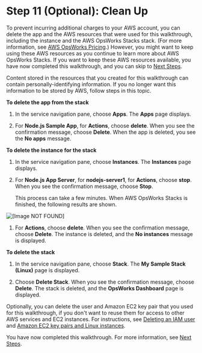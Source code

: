 # Step 11 \(Optional\): Clean Up<a name="gettingstarted-intro-clean-up"></a>

To prevent incurring additional charges to your AWS account, you can delete the app and the AWS resources that were used for this walkthrough, including the instance and the AWS OpsWorks Stacks stack\. \(For more information, see [AWS OpsWorks Pricing](http://aws.amazon.com/opsworks/pricing/)\.\) However, you might want to keep using these AWS resources as you continue to learn more about AWS OpsWorks Stacks\. If you want to keep these AWS resources available, you have now completed this walkthrough, and you can skip to [Next Steps](gettingstarted-intro-next-steps.md)\.

Content stored in the resources that you created for this walkthrough can contain personally\-identifying information\. If you no longer want this information to be stored by AWS, follow steps in this topic\.

**To delete the app from the stack**

1. In the service navigation pane, choose **Apps**\. The **Apps** page displays\.

1. For **Node\.js Sample App**, for **Actions**, choose **delete**\. When you see the confirmation message, choose **Delete**\. When the app is deleted, you see the **No apps** message\.

**To delete the instance for the stack**

1. In the service navigation pane, choose **Instances**\. The **Instances** page displays\.

1. For **Node\.js App Server**, for **nodejs\-server1**, for **Actions**, choose **stop**\. When you see the confirmation message, choose **Stop**\.

   This process can take a few minutes\. When AWS OpsWorks Stacks is finished, the following results are shown\.

     
![\[Image NOT FOUND\]](http://docs.aws.amazon.com/opsworks/latest/userguide/images/gs-example-instance-stopped-console.png)

   

1. For **Actions**, choose **delete**\. When you see the confirmation message, choose **Delete**\. The instance is deleted, and the **No instances** message is displayed\.

**To delete the stack**

1. In the service navigation pane, choose **Stack**\. The **My Sample Stack \(Linux\)** page is displayed\.

1. Choose **Delete Stack**\. When you see the confirmation message, choose **Delete**\. The stack is deleted, and the **OpsWorks Dashboard** page is displayed\.

Optionally, you can delete the user and Amazon EC2 key pair that you used for this walkthrough, if you don't want to reuse them for access to other AWS services and EC2 instances\. For instructions, see [Deleting an IAM user](https://docs.aws.amazon.com/IAM/latest/UserGuide/id_users_manage.html#id_users_deleting) and [Amazon EC2 key pairs and Linux instances](https://docs.aws.amazon.com/AWSEC2/latest/UserGuide/ec2-key-pairs.html#delete-key-pair)\.

You have now completed this walkthrough\. For more information, see [Next Steps](gettingstarted-intro-next-steps.md)\.